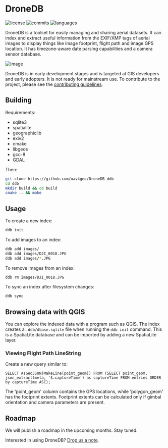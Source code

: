 # DroneDB

![license](https://img.shields.io/github/license/uav4geo/DroneDB) ![commits](https://img.shields.io/github/commit-activity/m/uav4geo/DroneDB) ![languages](https://img.shields.io/github/languages/top/uav4geo/DroneDB)

DroneDB is a toolset for easily managing and sharing aerial datasets. It can index and extract useful information from the EXIF/XMP tags of aerial images to display things like image footprint, flight path and image GPS location. It has timezone-aware date parsing capabilities and a camera sensor database.

![image](https://user-images.githubusercontent.com/1951843/66138811-3dd5f800-e5cd-11e9-816d-a0efa39ccca5.png)

DroneDB is in early development stages and is targeted at GIS developers and early adopters. It is not ready for mainstream use. To contribute to the project, please see the [contributing guidelines](CONTRIBUTING.md).

## Building

Requirements:
 * sqlite3
 * spatialite
 * geographiclib
 * exiv2
 * cmake
 * libgeos
 * gcc-8
 * GDAL
 
Then:

```bash
git clone https://github.com/uav4geo/DroneDB ddb
cd ddb
mkdir build && cd build
cmake .. && make
```

## Usage

To create a new index:

```bash
ddb init
```

To add images to an index:

```bash
ddb add images/
ddb add images/DJI_0018.JPG
ddb add images/*.JPG
```

To remove images from an index:

```bash
ddb rm images/DJI_0018.JPG
```

To sync an index after filesystem changes:

```bash
ddb sync
```

## Browsing data with QGIS

You can explore the indexed data with a program such as QGIS. The index creates a `.ddb/dbase.sqlite` file when running the `ddb init` command. This is a SpatiaLite database and can be imported by adding a new SpatiaLite layer.

### Viewing Flight Path LineString

Create a new query similar to:

```
SELECT AsGeoJSON(MakeLine(point_geom)) FROM (SELECT point_geom, json_extract(meta, '$.captureTime') as captureTime FROM entries ORDER by captureTime ASC);
```

The 'point_geom' column contains the GPS locations, while 'polygon_geom' has the footprint extents. Footprint extents can be calculated only if gimbal orientation and camera parameters are present.

## Roadmap

We will publish a roadmap in the upcoming months. Stay tuned.

Interested in using DroneDB? [Drop us a note](https://uav4geo.com).
